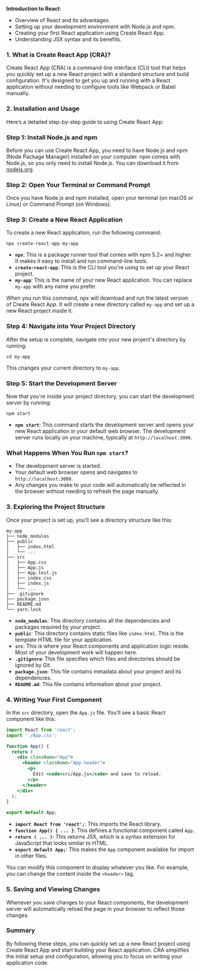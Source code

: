 **Introduction to React**:

- Overview of React and its advantages.
- Setting up your development environment with Node.js and npm.
- Creating your first React application using Create React App.
- Understanding JSX syntax and its benefits.

### 1. What is Create React App (CRA)?

Create React App (CRA) is a command-line interface (CLI) tool that helps you quickly set up a new React project with a standard structure and build configuration. It's designed to get you up and running with a React application without needing to configure tools like Webpack or Babel manually.

### 2. Installation and Usage

Here’s a detailed step-by-step guide to using Create React App:

### Step 1: Install Node.js and npm

Before you can use Create React App, you need to have Node.js and npm (Node Package Manager) installed on your computer. npm comes with Node.js, so you only need to install Node.js. You can download it from [nodejs.org](https://nodejs.org/).

### Step 2: Open Your Terminal or Command Prompt

Once you have Node.js and npm installed, open your terminal (on macOS or Linux) or Command Prompt (on Windows).

### Step 3: Create a New React Application

To create a new React application, run the following command:

```
npx create-react-app my-app

```

- **`npx`**: This is a package runner tool that comes with npm 5.2+ and higher. It makes it easy to install and run command-line tools.
- **`create-react-app`**: This is the CLI tool you're using to set up your React project.
- **`my-app`**: This is the name of your new React application. You can replace `my-app` with any name you prefer.

When you run this command, npx will download and run the latest version of Create React App. It will create a new directory called `my-app` and set up a new React project inside it.

### Step 4: Navigate into Your Project Directory

After the setup is complete, navigate into your new project's directory by running:

```
cd my-app

```

This changes your current directory to `my-app`.

### Step 5: Start the Development Server

Now that you're inside your project directory, you can start the development server by running:

```
npm start

```

- **`npm start`**: This command starts the development server and opens your new React application in your default web browser. The development server runs locally on your machine, typically at `http://localhost:3000`.

### What Happens When You Run `npm start`?

- The development server is started.
- Your default web browser opens and navigates to `http://localhost:3000`.
- Any changes you make to your code will automatically be reflected in the browser without needing to refresh the page manually.

### 3. Exploring the Project Structure

Once your project is set up, you’ll see a directory structure like this:

```
my-app
├── node_modules
├── public
│   ├── index.html
│   └── ...
├── src
│   ├── App.css
│   ├── App.js
│   ├── App.test.js
│   ├── index.css
│   ├── index.js
│   └── ...
├── .gitignore
├── package.json
├── README.md
└── yarn.lock

```

- **`node_modules`**: This directory contains all the dependencies and packages required by your project.
- **`public`**: This directory contains static files like `index.html`. This is the template HTML file for your application.
- **`src`**: This is where your React components and application logic reside. Most of your development work will happen here.
- **`.gitignore`**: This file specifies which files and directories should be ignored by Git.
- **`package.json`**: This file contains metadata about your project and its dependencies.
- **`README.md`**: This file contains information about your project.

### 4. Writing Your First Component

In the `src` directory, open the `App.js` file. You’ll see a basic React component like this:

```jsx
import React from 'react';
import './App.css';

function App() {
  return (
    <div className="App">
      <header className="App-header">
        <p>
          Edit <code>src/App.js</code> and save to reload.
        </p>
      </header>
    </div>
  );
}

export default App;

```

- **`import React from 'react';`**: This imports the React library.
- **`function App() { ... }`**: This defines a functional component called `App`.
- **`return ( ... )`**: This returns JSX, which is a syntax extension for JavaScript that looks similar to HTML.
- **`export default App;`**: This makes the `App` component available for import in other files.

You can modify this component to display whatever you like. For example, you can change the content inside the `<header>` tag.

### 5. Saving and Viewing Changes

Whenever you save changes to your React components, the development server will automatically reload the page in your browser to reflect those changes.

### Summary

By following these steps, you can quickly set up a new React project using Create React App and start building your React application. CRA simplifies the initial setup and configuration, allowing you to focus on writing your application code.
